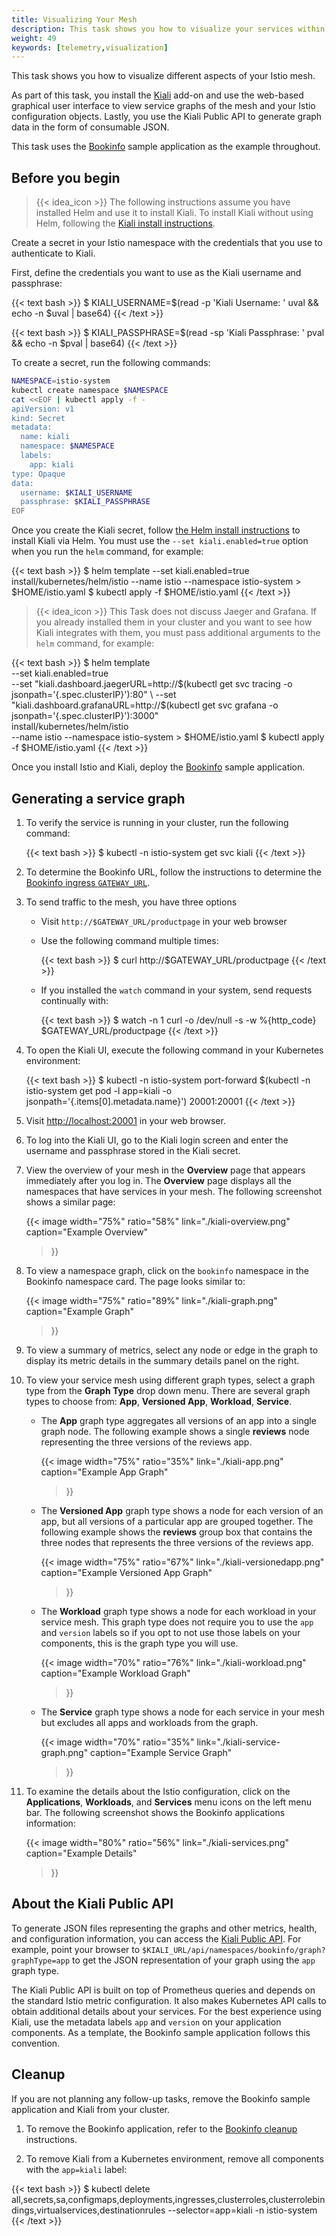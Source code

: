 ```yaml
---
title: Visualizing Your Mesh
description: This task shows you how to visualize your services within an Istio mesh.
weight: 49
keywords: [telemetry,visualization]
---
```


This task shows you how to visualize different aspects of your Istio mesh.

As part of this task, you install the [Kiali](https://www.kiali.io) add-on
and use the web-based graphical user interface to view service graphs of
the mesh and your Istio configuration objects. Lastly, you use the Kiali
Public API to generate graph data in the form of consumable JSON.

This task uses the [Bookinfo](/docs/examples/bookinfo/) sample application as the example throughout.

## Before you begin

> {{< idea_icon >}} The following instructions assume you have installed Helm and use it to install Kiali.
To install Kiali without using Helm, following the [Kiali install instructions](https://www.kiali.io/gettingstarted/).

Create a secret in your Istio namespace with the credentials that you use to
authenticate to Kiali.

First, define the credentials you want to use as the Kiali username and passphrase:

{{< text bash >}}
$ KIALI_USERNAME=$(read -p 'Kiali Username: ' uval && echo -n $uval | base64)
{{< /text >}}

{{< text bash >}}
$ KIALI_PASSPHRASE=$(read -sp 'Kiali Passphrase: ' pval && echo -n $pval | base64)
{{< /text >}}

To create a secret, run the following commands:

```bash
NAMESPACE=istio-system
kubectl create namespace $NAMESPACE
cat <<EOF | kubectl apply -f -
apiVersion: v1
kind: Secret
metadata:
  name: kiali
  namespace: $NAMESPACE
  labels:
    app: kiali
type: Opaque
data:
  username: $KIALI_USERNAME
  passphrase: $KIALI_PASSPHRASE
EOF
```

Once you create the Kiali secret, follow
[the Helm install instructions](/docs/setup/kubernetes/helm-install/) to install Kiali via Helm.
You must use the `--set kiali.enabled=true` option when you run the `helm` command, for example:

{{< text bash >}}
$ helm template --set kiali.enabled=true install/kubernetes/helm/istio --name istio --namespace istio-system > $HOME/istio.yaml
$ kubectl apply -f $HOME/istio.yaml
{{< /text >}}

> {{< idea_icon >}} This Task does not discuss Jaeger and Grafana. If
you already installed them in your cluster and you want to see how Kiali
integrates with them, you must pass additional arguments to the
`helm` command, for example:

{{< text bash >}}
    $ helm template \
        --set kiali.enabled=true \
        --set "kiali.dashboard.jaegerURL=http://$(kubectl get svc tracing -o jsonpath='{.spec.clusterIP}'):80" \
        --set "kiali.dashboard.grafanaURL=http://$(kubectl get svc grafana -o jsonpath='{.spec.clusterIP}'):3000" \
        install/kubernetes/helm/istio \
        --name istio --namespace istio-system > $HOME/istio.yaml
    $ kubectl apply -f $HOME/istio.yaml
{{< /text >}}

Once you install Istio and Kiali, deploy the [Bookinfo](/docs/examples/bookinfo/) sample application.

## Generating a service graph

1.  To verify the service is running in your cluster, run the following command:

    {{< text bash >}}
    $ kubectl -n istio-system get svc kiali
    {{< /text >}}

1.  To determine the Bookinfo URL, follow the instructions to determine the [Bookinfo ingress `GATEWAY_URL`](/docs/examples/bookinfo/#determining-the-ingress-ip-and-port).

1.  To send traffic to the mesh, you have three options

    *   Visit `http://$GATEWAY_URL/productpage` in your web browser

    *   Use the following command multiple times:

        {{< text bash >}}
        $ curl http://$GATEWAY_URL/productpage
        {{< /text >}}

    *   If you installed the `watch` command in your system, send requests continually with:

        {{< text bash >}}
        $ watch -n 1 curl -o /dev/null -s -w %{http_code} $GATEWAY_URL/productpage
        {{< /text >}}

1.  To open the Kiali UI, execute the following command in your Kubernetes environment:

    {{< text bash >}}
    $ kubectl -n istio-system port-forward $(kubectl -n istio-system get pod -l app=kiali -o jsonpath='{.items[0].metadata.name}') 20001:20001
    {{< /text >}}

1.  Visit <http://localhost:20001> in your web browser.

1.  To log into the Kiali UI, go to the Kiali login screen and enter the username and passphrase stored in the Kiali secret.

1.  View the overview of your mesh in the **Overview** page that appears immediately after you log in.
    The **Overview** page displays all the namespaces that have services in your mesh.
    The following screenshot shows a similar page:

    {{< image width="75%" ratio="58%"
    link="./kiali-overview.png"
    caption="Example Overview"
    >}}

1.  To view a namespace graph, click on the `bookinfo` namespace in the Bookinfo namespace card.
    The page looks similar to:

    {{< image width="75%" ratio="89%"
    link="./kiali-graph.png"
    caption="Example Graph"
    >}}

1.  To view a summary of metrics, select any node or edge in the graph to display
    its metric details in the summary details panel on the right.

1.  To view your service mesh using different graph types, select a graph type
    from the **Graph Type** drop down menu. There are several graph types
    to choose from: **App**, **Versioned App**, **Workload**, **Service**.

    *   The **App** graph type aggregates all versions of an app into a single graph node.
        The following example shows a single **reviews** node representing the three versions
        of the reviews app.

        {{< image width="75%" ratio="35%"
        link="./kiali-app.png"
        caption="Example App Graph"
        >}}

    *   The **Versioned App** graph type shows a node for each version of an app,
        but all versions of a particular app are grouped together. The following example
        shows the **reviews** group box that contains the three nodes that represents the
        three versions of the reviews app.

        {{< image width="75%" ratio="67%"
        link="./kiali-versionedapp.png"
        caption="Example Versioned App Graph"
        >}}

    *   The **Workload** graph type shows a node for each workload in your service mesh.
        This graph type does not require you to use the `app` and `version` labels so if you
        opt to not use those labels on your components, this is the graph type you will use.

        {{< image width="70%" ratio="76%"
        link="./kiali-workload.png"
        caption="Example Workload Graph"
        >}}

    *   The **Service** graph type shows a node for each service in your mesh but excludes
        all apps and workloads from the graph.

        {{< image width="70%" ratio="35%"
        link="./kiali-service-graph.png"
        caption="Example Service Graph"
        >}}

1. To examine the details about the Istio configuration, click on the
   **Applications**, **Workloads**, and **Services** menu icons on the left menu
   bar. The following screenshot shows the Bookinfo applications information:

   {{< image width="80%" ratio="56%"
   link="./kiali-services.png"
   caption="Example Details"
   >}}

## About the Kiali Public API

To generate JSON files representing the graphs and other metrics, health, and
configuration information, you can access the
[Kiali Public API](https://www.kiali.io/api).
For example, point your browser to `$KIALI_URL/api/namespaces/bookinfo/graph?graphType=app`
to get the JSON representation of your graph using the `app` graph type.

The Kiali Public API is built on top of Prometheus queries and depends on the
standard Istio metric configuration.  It also makes Kubernetes API calls to
obtain additional details about your services. For the best experience using
Kiali, use the metadata labels `app` and `version` on your application
components. As a template, the Bookinfo sample application follows this
convention.

## Cleanup

If you are not planning any follow-up tasks, remove the Bookinfo sample application and Kiali from your cluster.

1. To remove the Bookinfo application, refer to the [Bookinfo cleanup](/docs/examples/bookinfo/#cleanup) instructions.

1. To remove Kiali from a Kubernetes environment, remove all components with the `app=kiali` label:

{{< text bash >}}
$ kubectl delete all,secrets,sa,configmaps,deployments,ingresses,clusterroles,clusterrolebindings,virtualservices,destinationrules --selector=app=kiali -n istio-system
{{< /text >}}
